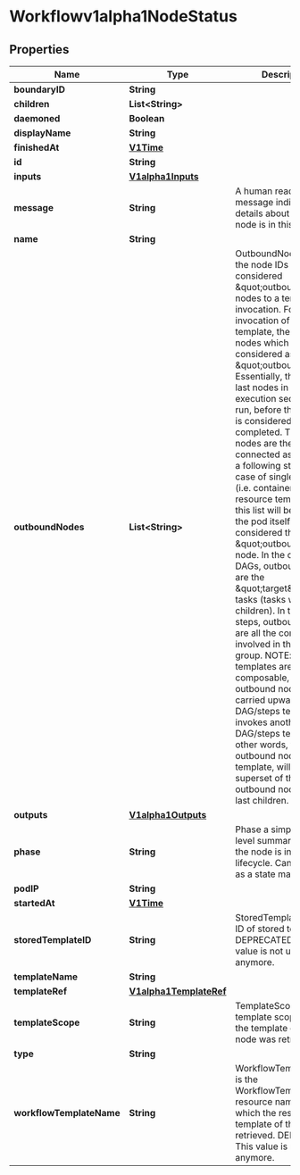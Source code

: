 

# Workflowv1alpha1NodeStatus

## Properties

Name | Type | Description | Notes
------------ | ------------- | ------------- | -------------
**boundaryID** | **String** |  |  [optional]
**children** | **List&lt;String&gt;** |  |  [optional]
**daemoned** | **Boolean** |  |  [optional]
**displayName** | **String** |  |  [optional]
**finishedAt** | [**V1Time**](V1Time.md) |  |  [optional]
**id** | **String** |  |  [optional]
**inputs** | [**V1alpha1Inputs**](V1alpha1Inputs.md) |  |  [optional]
**message** | **String** | A human readable message indicating details about why the node is in this condition. |  [optional]
**name** | **String** |  |  [optional]
**outboundNodes** | **List&lt;String&gt;** | OutboundNodes tracks the node IDs which are considered \&quot;outbound\&quot; nodes to a template invocation. For every invocation of a template, there are nodes which we considered as \&quot;outbound\&quot;. Essentially, these are last nodes in the execution sequence to run, before the template is considered completed. These nodes are then connected as parents to a following step.  In the case of single pod steps (i.e. container, script, resource templates), this list will be nil since the pod itself is already considered the \&quot;outbound\&quot; node. In the case of DAGs, outbound nodes are the \&quot;target\&quot; tasks (tasks with no children). In the case of steps, outbound nodes are all the containers involved in the last step group. NOTE: since templates are composable, the list of outbound nodes are carried upwards when a DAG/steps template invokes another DAG/steps template. In other words, the outbound nodes of a template, will be a superset of the outbound nodes of its last children. |  [optional]
**outputs** | [**V1alpha1Outputs**](V1alpha1Outputs.md) |  |  [optional]
**phase** | **String** | Phase a simple, high-level summary of where the node is in its lifecycle. Can be used as a state machine. |  [optional]
**podIP** | **String** |  |  [optional]
**startedAt** | [**V1Time**](V1Time.md) |  |  [optional]
**storedTemplateID** | **String** | StoredTemplateID is the ID of stored template. DEPRECATED: This value is not used anymore. |  [optional]
**templateName** | **String** |  |  [optional]
**templateRef** | [**V1alpha1TemplateRef**](V1alpha1TemplateRef.md) |  |  [optional]
**templateScope** | **String** | TemplateScope is the template scope in which the template of this node was retrieved. |  [optional]
**type** | **String** |  |  [optional]
**workflowTemplateName** | **String** | WorkflowTemplateName is the WorkflowTemplate resource name on which the resolved template of this node is retrieved. DEPRECATED: This value is not used anymore. |  [optional]




